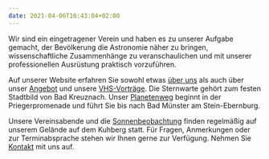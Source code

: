 ```yaml
---
date: 2021-04-06T16:43:04+02:00
---
```


Wir sind ein eingetragener Verein und haben es zu unserer Aufgabe gemacht, der Bevölkerung die Astronomie näher zu bringen, wissenschaftliche Zusammenhänge zu veranschaulichen und mit unserer professionellen Ausrüstung praktisch vorzuführen.

Auf unserer Website erfahren Sie sowohl etwas [über uns](/ueber-uns/verein/) als auch über unser [Angebot](/ueber-uns/angebot/) und unsere [VHS-Vorträge](/vhs/). Die Sternwarte gehört zum festen Stadtbild von Bad Kreuznach. Unser [Planetenweg](/ueber-uns/planetenweg) beginnt in der Priegerpromenade und führt Sie bis nach Bad Münster am Stein-Ebernburg.

Unsere Vereinsabende und die [Sonnenbeobachtung](/ueber-uns/sonnenbeobachtung/) finden regelmäßig auf unserem Gelände auf dem Kuhberg statt. Für Fragen, Anmerkungen oder zur Terminabsprache stehen wir Ihnen gerne zur Verfügung. Nehmen Sie [Kontakt](/kontakt) mit uns auf.
